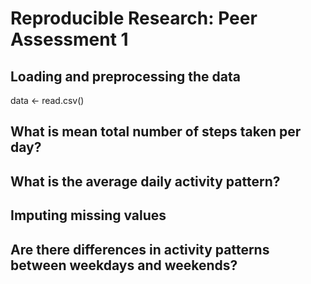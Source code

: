 # Reproducible Research: Peer Assessment 1

## Loading and preprocessing the data
data <- read.csv()


## What is mean total number of steps taken per day?



## What is the average daily activity pattern?



## Imputing missing values



## Are there differences in activity patterns between weekdays and weekends?
